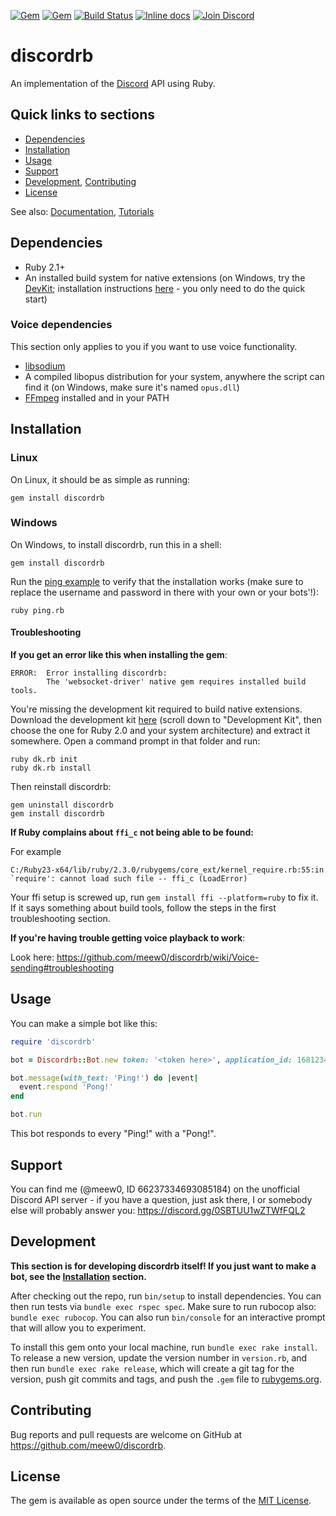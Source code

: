 [![Gem](https://img.shields.io/gem/v/discordrb.svg)](https://rubygems.org/gems/discordrb)
[![Gem](https://img.shields.io/gem/dt/discordrb.svg)](https://rubygems.org/gems/discordrb)
[![Build Status](https://travis-ci.org/meew0/discordrb.svg?branch=master)](https://travis-ci.org/meew0/discordrb)
[![Inline docs](http://inch-ci.org/github/meew0/discordrb.svg?branch=master&style=shields)](http://inch-ci.org/github/meew0/discordrb)
[![Join Discord](https://img.shields.io/badge/discord-join-7289DA.svg)](https://discord.gg/0SBTUU1wZTWfFQL2)
# discordrb

An implementation of the [Discord](https://discordapp.com/) API using Ruby.

## Quick links to sections

* [Dependencies](https://github.com/meew0/discordrb#dependencies)
* [Installation](https://github.com/meew0/discordrb#installation)
* [Usage](https://github.com/meew0/discordrb#usage)
* [Support](https://github.com/meew0/discordrb#support)
* [Development](https://github.com/meew0/discordrb#development), [Contributing](https://github.com/meew0/discordrb#contributing)
* [License](https://github.com/meew0/discordrb#license)

See also: [Documentation](http://www.rubydoc.info/gems/discordrb), [Tutorials](https://github.com/meew0/discordrb/wiki)

## Dependencies

* Ruby 2.1+
* An installed build system for native extensions (on Windows, try the [DevKit](http://rubyinstaller.org/downloads/); installation instructions [here](https://github.com/oneclick/rubyinstaller/wiki/Development-Kit#quick-start) - you only need to do the quick start)

### Voice dependencies

This section only applies to you if you want to use voice functionality.
* [libsodium](https://github.com/meew0/discordrb/wiki/Installing-libsodium)
* A compiled libopus distribution for your system, anywhere the script can find it (on Windows, make sure it's named `opus.dll`)
* [FFmpeg](https://www.ffmpeg.org/download.html) installed and in your PATH

## Installation

### Linux

On Linux, it should be as simple as running:

    gem install discordrb

### Windows

On Windows, to install discordrb, run this in a shell:

    gem install discordrb

Run the [ping example](https://github.com/meew0/discordrb/blob/master/examples/ping.rb) to verify that the installation works (make sure to replace the username and password in there with your own or your bots'!):

    ruby ping.rb

#### Troubleshooting

**If you get an error like this when installing the gem**:

    ERROR:  Error installing discordrb:
            The 'websocket-driver' native gem requires installed build tools.

You're missing the development kit required to build native extensions. Download the development kit [here](http://rubyinstaller.org/downloads/) (scroll down to "Development Kit", then choose the one for Ruby 2.0 and your system architecture) and extract it somewhere. Open a command prompt in that folder and run:

    ruby dk.rb init
    ruby dk.rb install

Then reinstall discordrb:

    gem uninstall discordrb
    gem install discordrb

**If Ruby complains about `ffi_c` not being able to be found:**

For example

    C:/Ruby23-x64/lib/ruby/2.3.0/rubygems/core_ext/kernel_require.rb:55:in `require': cannot load such file -- ffi_c (LoadError)

Your ffi setup is screwed up, run `gem install ffi --platform=ruby` to fix it. If it says something about build tools, follow the steps in the first troubleshooting section.

**If you're having trouble getting voice playback to work**:

Look here: https://github.com/meew0/discordrb/wiki/Voice-sending#troubleshooting

## Usage

You can make a simple bot like this:

```ruby
require 'discordrb'

bot = Discordrb::Bot.new token: '<token here>', application_id: 168123456789123456

bot.message(with_text: 'Ping!') do |event|
  event.respond 'Pong!'
end

bot.run
```

This bot responds to every "Ping!" with a "Pong!".

## Support

You can find me (@meew0, ID 66237334693085184) on the unofficial Discord API server - if you have a question, just ask there, I or somebody else will probably answer you: https://discord.gg/0SBTUU1wZTWfFQL2

## Development

**This section is for developing discordrb itself! If you just want to make a bot, see the [Installation](https://github.com/meew0/discordrb#installation) section.**

After checking out the repo, run `bin/setup` to install dependencies. You can then run tests via `bundle exec rspec spec`. Make sure to run rubocop also: `bundle exec rubocop`. You can also run `bin/console` for an interactive prompt that will allow you to experiment.

To install this gem onto your local machine, run `bundle exec rake install`. To release a new version, update the version number in `version.rb`, and then run `bundle exec rake release`, which will create a git tag for the version, push git commits and tags, and push the `.gem` file to [rubygems.org](https://rubygems.org).

## Contributing

Bug reports and pull requests are welcome on GitHub at https://github.com/meew0/discordrb.


## License

The gem is available as open source under the terms of the [MIT License](http://opensource.org/licenses/MIT).
